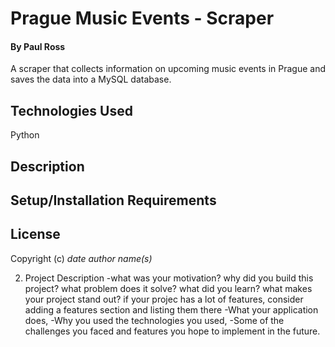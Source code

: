 # Prague Music Events - Scraper


#### By Paul Ross


A scraper that collects information on upcoming music events in Prague and saves the data into a MySQL database.


## Technologies Used
Python



## Description




## Setup/Installation Requirements






## License



Copyright (c) _date_ _author name(s)_


2. Project Description
-what was your motivation? why did you build this project?
what problem does it solve? what did you learn? what makes your project stand out?
if your projec has a lot of features, consider adding a features section and listing them there
-What your application does,
-Why you used the technologies you used,
-Some of the challenges you faced and features you hope to implement
in the future.
